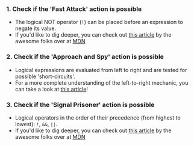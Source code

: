 ### 1. Check if the 'Fast Attack' action is possible

- The logical NOT operator (`!`) can be placed before an expression to negate its value.
- If you'd like to dig deeper, you can check out [this article](https://developer.mozilla.org/en-US/docs/Web/JavaScript/Reference/Operators/Logical_Operators) by the awesome folks over at [MDN](https://developer.mozilla.org/en-US/)

### 2. Check if the 'Approach and Spy' action is possible

- Logical expressions are evaluated from left to right and are tested for possible 'short-circuits'.
- For a more complete understanding of the left-to-right mechanic, you can take a look at [this article](https://developer.mozilla.org/en-US/docs/Web/JavaScript/Reference/Operators/Operator_Precedence)!

### 3. Check if the 'Signal Prisoner' action is possible

- Logical operators in the order of their precedence (from highest to lowest): `!`, `&&`, `||`.
- If you'd like to dig deeper, you can check out [this article](https://developer.mozilla.org/en-US/docs/Web/JavaScript/Reference/Operators/Logical_Operators) by the awesome folks over at [MDN](https://developer.mozilla.org/en-US/)
